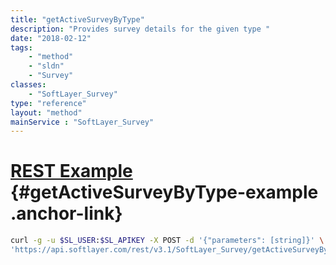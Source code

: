 ```yaml
---
title: "getActiveSurveyByType"
description: "Provides survey details for the given type "
date: "2018-02-12"
tags:
    - "method"
    - "sldn"
    - "Survey"
classes:
    - "SoftLayer_Survey"
type: "reference"
layout: "method"
mainService : "SoftLayer_Survey"
---
```


# [REST Example](#getActiveSurveyByType-example) <a href="/article/rest/"><i class="fas fa-question"></i></a> {#getActiveSurveyByType-example .anchor-link} 
```bash
curl -g -u $SL_USER:$SL_APIKEY -X POST -d '{"parameters": [string]}' \
'https://api.softlayer.com/rest/v3.1/SoftLayer_Survey/getActiveSurveyByType'
```
